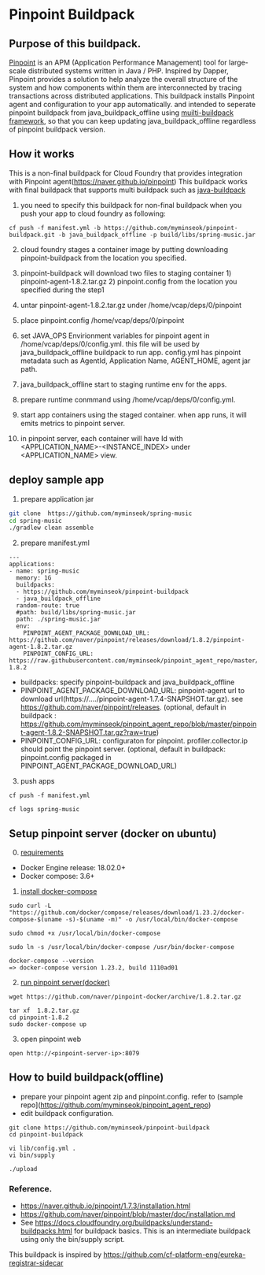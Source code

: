 # Pinpoint Buildpack 

## Purpose of this buildpack.
[Pinpoint](https://naver.github.io/pinpoint/index.html) is an APM (Application Performance Management) tool for large-scale distributed systems written in Java / PHP. Inspired by Dapper, Pinpoint provides a solution to help analyze the overall structure of the system and how components within them are interconnected by tracing transactions across distributed applications.
This buildpack installs Pinpoint agent and configuration to your app automatically. and intended to seperate pinpoint buildpack from java_buildpack_offline using [muilti-buildpack framework](https://docs.cloudfoundry.org/buildpacks/understand-buildpacks.html), so that you can keep updating java_buildpack_offline regardless of pinpoint buildpack version.

## How it works
This is a non-final buildpack for Cloud Foundry that provides integration with Pinpoint agent(https://naver.github.io/pinpoint)
This buildpack works with final buildpack that supports multi buildpack such as [java-buildpack](https://github.com/cloudfoundry/java-buildpack/blob/master/docs/framework-multi_buildpack.md#multiple-buildpack-integration-api)
1. you need to specify this buildpack for non-final buildpack when you push your app to cloud foundry as following:
```
cf push -f manifest.yml -b https://github.com/myminseok/pinpoint-buildpack.git -b java_buildpack_offline -p build/libs/spring-music.jar
```
2. cloud foundry stages a container image by putting  downloading pinpoint-buildpack from the location you specified.
3. pinpoint-buildpack will download two files to staging container 1) pinpoint-agent-1.8.2.tar.gz 2) pinpoint.config from the location you specified during the step1
4. untar pinpoint-agent-1.8.2.tar.gz under /home/vcap/deps/0/pinpoint
5. place pinpoint.config  /home/vcap/deps/0/pinpoint
6. set JAVA_OPS Envirionment variables for pinpoint agent in /home/vcap/deps/0/config.yml. this file will be used by java_buildpack_offline buildpack to run app. config.yml has pinpoint metadata such as AgentId, Application Name, AGENT_HOME, agent jar path.
7. java_buildpack_offline start to staging runtime env for the apps.
8. prepare runtime conmmand using /home/vcap/deps/0/config.yml.

9. start  app containers using the staged container. when app runs, it will emits metrics to pinpoint server.
10. in pinpoint server, each container will have Id with <APPLICATION_NAME>-<INSTANCE_INDEX> under <APPLICATION_NAME> view.


## deploy sample app

1. prepare application jar
```sh
git clone  https://github.com/myminseok/spring-music
cd spring-music
./gradlew clean assemble
```
2. prepare manifest.yml

```
---
applications:
- name: spring-music
  memory: 1G
  buildpacks:
  - https://github.com/myminseok/pinpoint-buildpack
  - java_buildpack_offline
  random-route: true
  #path: build/libs/spring-music.jar
  path: ./spring-music.jar
  env:
    PINPOINT_AGENT_PACKAGE_DOWNLOAD_URL: https://github.com/naver/pinpoint/releases/download/1.8.2/pinpoint-agent-1.8.2.tar.gz
    PINPOINT_CONFIG_URL: https://raw.githubusercontent.com/myminseok/pinpoint_agent_repo/master/pinpoint.config-1.8.2
```
- buildpacks: specify pinpoint-buildpack and java_buildpack_offline
- PINPOINT_AGENT_PACKAGE_DOWNLOAD_URL: pinpoint-agent url to download url(https://..../pinpoint-agent-1.7.4-SNAPSHOT.tar.gz). see https://github.com/naver/pinpoint/releases. (optional, default in buildpack : https://github.com/myminseok/pinpoint_agent_repo/blob/master/pinpoint-agent-1.8.2-SNAPSHOT.tar.gz?raw=true)
- PINPOINT_CONFIG_URL: configuraton for pinpoint. profiler.collector.ip should point the pinpoint server. (optional, default in buildpack: pinpoint.config packaged in PINPOINT_AGENT_PACKAGE_DOWNLOAD_URL)

3. push apps
```
cf push -f manifest.yml

cf logs spring-music
```



## Setup pinpoint server (docker on ubuntu)
0. [requirements](https://docs.docker.com/compose/compose-file/)
- Docker Engine release: 18.02.0+
- Docker compose: 3.6+

1. [install docker-compose](https://docs.docker.com/compose/install/)
```
sudo curl -L "https://github.com/docker/compose/releases/download/1.23.2/docker-compose-$(uname -s)-$(uname -m)" -o /usr/local/bin/docker-compose

sudo chmod +x /usr/local/bin/docker-compose

sudo ln -s /usr/local/bin/docker-compose /usr/bin/docker-compose

docker-compose --version
=> docker-compose version 1.23.2, build 1110ad01

```

2. [run pinpoint server(docker)](https://github.com/naver/pinpoint-docker/releases)
```
wget https://github.com/naver/pinpoint-docker/archive/1.8.2.tar.gz

tar xf  1.8.2.tar.gz
cd pinpoint-1.8.2
sudo docker-compose up

```

3. open pinpoint web
```
open http://<pinpoint-server-ip>:8079
```  


## How to build buildpack(offline)
- prepare your pinpoint agent zip and pinpoint.config. refer to (sample repo](https://github.com/myminseok/pinpoint_agent_repo)
- edit buildpack configuration.
```
git clone https://github.com/myminseok/pinpoint-buildpack
cd pinpoint-buildpack

vi lib/config.yml . 
vi bin/supply

./upload

```
  
### Reference.
- https://naver.github.io/pinpoint/1.7.3/installation.html
- https://github.com/naver/pinpoint/blob/master/doc/installation.md
- See https://docs.cloudfoundry.org/buildpacks/understand-buildpacks.html for buildpack basics. This is an intermediate buildpack using only the bin/supply script.

This buildpack is inspired by https://github.com/cf-platform-eng/eureka-registrar-sidecar


